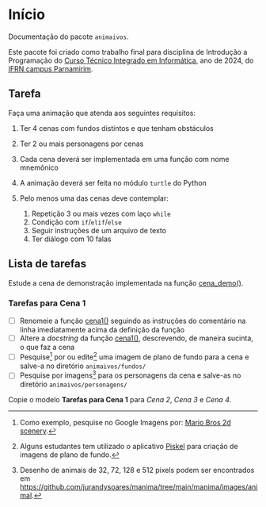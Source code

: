# Início

Documentação do pacote `animaivos`.

Este pacote foi criado como trabalho final para disciplina de Introdução a Programação do 
[Curso Técnico Integrado em Informática](https://portal.ifrn.edu.br/cursos/tecnicos/tecnico-integrado/informatica/), ano de 2024, do
[IFRN campus Parnamirim](https://portal.ifrn.edu.br/campus/parnamirim/).

## Tarefa

Faça uma animação que atenda aos seguintes requisitos:

1. Ter 4 cenas com fundos distintos e que tenham obstáculos
2. Ter 2 ou mais personagens por cenas
3. Cada cena deverá ser implementada em uma função com nome mnemônico
4. A animação deverá ser feita no módulo `turtle` do Python
5. Pelo menos uma das cenas deve contemplar:

      1. Repetição 3 ou mais vezes com laço `while`
      2. Condição com `if`/`elif`/`else`
      3. Seguir instruções de um arquivo de texto
      4. Ter diálogo com 10 falas

## Lista de tarefas

Estude a cena de demonstração implementada na função [cena_demo()](main/cena_demo.md).

### Tarefas para Cena 1

- [ ] Renomeie a função [cena1()](main/cena1.md) seguindo as instruções do comentário na linha imediatamente acima da definição da função
- [ ] Altere a _docstring_ da função [cena1()](main/cena1.md), descrevendo, de maneira sucinta, o que faz a cena
- [ ] Pesquise[^1] por ou edite[^2] uma imagem de plano de fundo para a cena e salve-a no diretório `animaivos/fundos/`
- [ ] Pesquise por imagens[^3] para os personagens da cena e salve-as no diretório `animaivos/personagens/`

Copie o modelo **Tarefas para Cena 1** para *Cena 2*, *Cena 3* e *Cena 4*.


[^1]: Como exemplo, pesquise no Google Imagens por: [Mario Bros 2d scenery](https://www.google.com/search?q=mario+bros+2d+scenery).
[^2]: Alguns estudantes tem utilizado o aplicativo [Piskel](https://www.piskelapp.com/) para criação de imagens de plano de fundo.
[^3]: Desenho de animais de 32, 72, 128 e 512 pixels podem ser encontrados em <https://github.com/jurandysoares/manima/tree/main/manima/images/animal>.